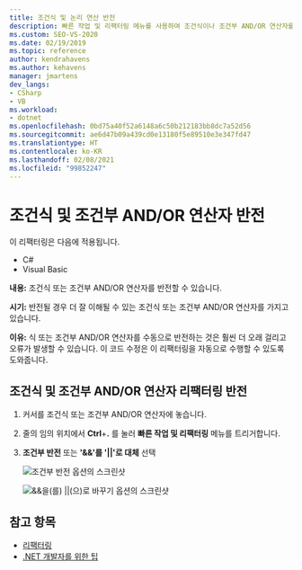 ```yaml
---
title: 조건식 및 논리 연산 반전
description: 빠른 작업 및 리팩터링 메뉴를 사용하여 조건식이나 조건부 AND/OR 연산자를 반전하는 방법을 알아봅니다.
ms.custom: SEO-VS-2020
ms.date: 02/19/2019
ms.topic: reference
author: kendrahavens
ms.author: kehavens
manager: jmartens
dev_langs:
- CSharp
- VB
ms.workload:
- dotnet
ms.openlocfilehash: 0bd75a40f52a6148a6c50b212183bb8dc7a52d56
ms.sourcegitcommit: ae6d47b09a439cd0e13180f5e89510e3e347fd47
ms.translationtype: HT
ms.contentlocale: ko-KR
ms.lasthandoff: 02/08/2021
ms.locfileid: "99852247"
---
```

# <a name="invert-conditional-expressions-and-conditional-andor-operators"></a>조건식 및 조건부 AND/OR 연산자 반전

이 리팩터링은 다음에 적용됩니다.

- C#
- Visual Basic

**내용:** 조건식 또는 조건부 AND/OR 연산자를 반전할 수 있습니다.

**시기:** 반전될 경우 더 잘 이해될 수 있는 조건식 또는 조건부 AND/OR 연산자를 가지고 있습니다.

**이유:** 식 또는 조건부 AND/OR 연산자를 수동으로 반전하는 것은 훨씬 더 오래 걸리고 오류가 발생할 수 있습니다. 이 코드 수정은 이 리팩터링을 자동으로 수행할 수 있도록 도와줍니다.

## <a name="invert-conditional-expressions-and-conditional-andor-operators-refactoring"></a>조건식 및 조건부 AND/OR 연산자 리팩터링 반전

1. 커서를 조건식 또는 조건부 AND/OR 연산자에 놓습니다.
2. 줄의 임의 위치에서 **Ctrl**+**.** 를 눌러 **빠른 작업 및 리팩터링** 메뉴를 트리거합니다.
3. **조건부 반전** 또는 **'&&'를 '||'로 대체** 선택

    ![조건부 반전 옵션의 스크린샷](media/invert-conditional.png)

    ![&&을(를) ||(으)로 바꾸기 옵션의 스크린샷](media/invert-logical-operator.png)

## <a name="see-also"></a>참고 항목

- [리팩터링](../refactoring-in-visual-studio.md)
- [.NET 개발자를 위한 팁](../csharp-developer-productivity.md)
